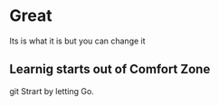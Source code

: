 # Great

Its is what it is but you can change it

## Learnig starts out of Comfort Zone
git 
Strart by letting Go.
